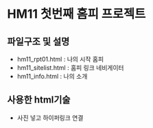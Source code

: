 # HM11 첫번째 홈피 프로젝트

## 파일구조 및 설명
 - hm11_rpt01.html : 나의 시작 홈피
 - hm11_sitelist.html : 홈피 링크 네비게이터
 - hm11_info.html : 나의 소개

## 사용한 html기술
 - 사진 넣고 하이퍼링크 연결
